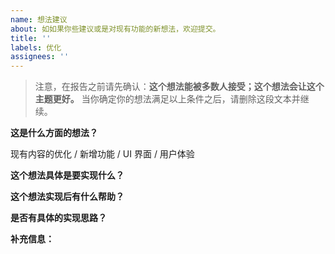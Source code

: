 ```yaml
---
name: 想法建议
about: 如如果你些建议或是对现有功能的新想法，欢迎提交。
title: ''
labels: 优化
assignees: ''
---
```


> 注意，在报告之前请先确认：**这个想法能被多数人接受；这个想法会让这个主题更好。**
> 当你确定你的想法满足以上条件之后，请删除这段文本并继续。

**这是什么方面的想法？**

现有内容的优化 / 新增功能 / UI 界面 / 用户体验

**这个想法具体是要实现什么？**


**这个想法实现后有什么帮助？**


**是否有具体的实现思路？**


**补充信息：**

